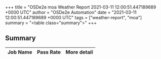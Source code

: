+++
title = "OSDe2e moa Weather Report 2021-03-11 12:00:51.447189689 +0000 UTC"
author = "OSDe2e Automation"
date = "2021-03-11 12:00:51.447189689 +0000 UTC"
tags = ["weather-report", "moa"]
summary = "<table class=\"summary\"></table>"
+++
## Summary

| Job Name | Pass Rate | More detail |
|----------|-----------|-------------|



